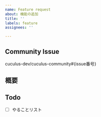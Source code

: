 ```yaml
---
name: Feature request
about: 機能の追加
title: ''
labels: feature
assignees: ''

---
```


## Community Issue
cuculus-dev/cuculus-community#{issue番号}

## 概要

## Todo
- [ ] やることリスト
